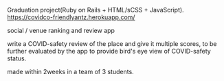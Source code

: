 Graduation project(Ruby on Rails + HTML/sCSS + JavaScript).
https://covidco-friendlyantz.herokuapp.com/

social / venue ranking and review app

write a COVID-safety review of the place and give it multiple scores, to be further evaluated by the app to provide bird's eye view of COVID-safety status.

made within 2weeks in a team of 3 students.
